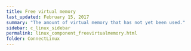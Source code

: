 ```yaml
---
title: ﻿Free virtual memory
last_updated: February 15, 2017
summary: "The amount of virtual memory that has not yet been used."
sidebar: c_linux_sidebar
permalink: linux_component_freevirtualmemory.html
folder: ConnectLinux
---
```

